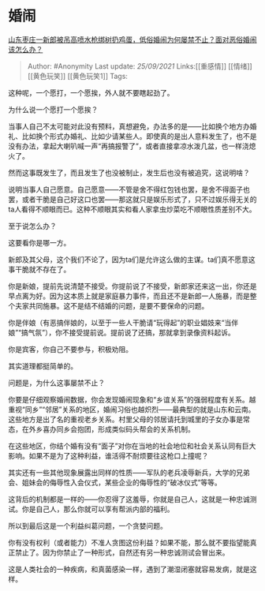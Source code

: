 # 婚闹
[山东枣庄一新郎被吊高喷水枪绑树扔鸡蛋，低俗婚闹为何屡禁不止？面对恶俗婚闹该怎么办？](https://www.zhihu.com/question/488434965/answer/2138311727)

> Author: #Anonymity 
> Last update: *25/09/2021* 
> Links:[[重感情]] [[情绪]]   [[黄色玩笑]] [[黄色玩笑1]]
> Tags:   


这种呢，一个愿打，一个愿挨，外人就不要瞎起劲了。

为什么说一个愿打一个愿挨？

当事人自己不太可能对此没有预料，真想避免，办法多的是——比如换个地方办婚礼、比如换个形式办婚礼、比如少请某些人。即使真的是出人意料发生了，也不是没有办法，拿起大喇叭喊一声“再搞报警了”，或者直接拿凉水泼几盆，也一样浇熄火了。

然而这事既发生了，而且发生了也没被制止，发生后也没有被追究，这说明啥？

说明当事人自己愿意。自己愿意——不管是舍不得红包钱也罢，是舍不得面子也罢，或者干脆是自己好这口也罢——那这就只是娱乐形式了，只不过娱乐得无关的ta人看得不顺眼而已。这种不顺眼其实和看人家拿虫炒菜吃不顺眼性质差别不大。

至于说怎么办？

这要看你是哪一方。

新郎及其父母，这个我们不论了，因为ta们是允许这么做的主谋。ta们真不愿意这事干脆就不存在了。

你是新娘，提前先说清楚不接受。你提前说了不接受，新郎家还来这一出，你还是早点离为好。因为这本质上就是家庭暴力事件，而且还不是新郎一人施暴，而是整个夫家共同施暴。这不是结不结婚的问题，是要不要保命的问题。

你是伴娘（有恶搞伴娘的，以至于一些人干脆请“玩得起”的职业娼妓来“当伴娘”“搞气氛”），你不接受提前说。提前说了还搞，那就拿到录像资料起诉。

你是宾客，你自己不要参与，积极劝阻。

其实道理都挺简单的。

问题是，为什么这事屡禁不止？

你要是仔细观察婚闹数据，你会发现婚闹现象和“乡谊关系”的强弱程度有关系。越重视“同乡”“邻居”关系的地区，婚闹习俗也越炽烈——最典型的就是山东和云南。这些地方是出了名的重视老乡关系。村里父母的邻居请托到城里的子女办事是常态，在外乡喜办同乡会抱团，形成类似码头帮会的关系机制。

在这些地区，你结个婚有没有“面子”对你在当地的社会地位和社会关系认同有巨大影响。如果不是为了这种利益，谁活得不耐烦要往这枪口上撞呢？

其实还有一些其他现象展露出同样的性质——军队的老兵凌辱新兵，大学的兄弟会、姐妹会的侮辱性入会仪式，某些企业的侮辱性的“破冰仪式”等等。

这背后的机制都是一样的——你忍得了这羞辱，你就是自己人，这就是一种忠诚测试。你是自己人，那么你就可以享有帮派内部的福利。

所以到最后这是一个利益纠葛问题，一个贪婪问题。

你有没有权利（或者能力）不准人贪图这份利益？如果不能，那么就不要指望能真正禁止了。因为你禁止了一种形式，自然还有另一种忠诚测试会冒出来。

这是人类社会的一种疾病，和真菌感染一样，遇到了潮湿闭塞就容易发病，就是这样。